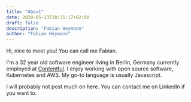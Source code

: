 ```yaml
---
title: "About"
date: 2020-05-23T10:35:17+02:00
draft: false
description: "Fabian Heymann"
author: "Fabian Heymann"
---
```


Hi, nice to meet you! You can call me Fabian.

I'm a 32 year old software engineer living in Berlin, Germany currently employed at [Contentful](https://contentful.com).
I enjoy working with open source software, Kubernetes and AWS. My go-to language is usually Javascript.

I will probably not post much on here. You can contact me on LinkedIn if you want to.
